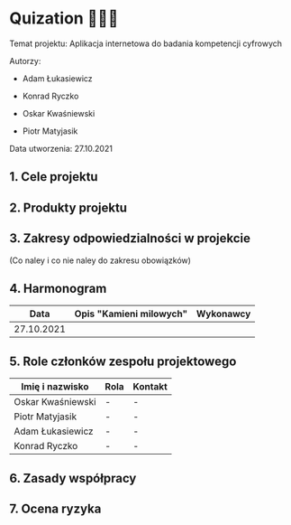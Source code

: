 # Quization 👨🏻‍🏫

Temat projektu: Aplikacja internetowa do badania kompetencji cyfrowych

Autorzy:

- Adam Łukasiewicz

- Konrad Ryczko

- Oskar Kwaśniewski

- Piotr Matyjasik

Data utworzenia: 27.10.2021

## 1. Cele projektu

## 2. Produkty projektu

## 3. Zakresy odpowiedzialności w projekcie

(Co naley i co nie naley do zakresu obowiązków)

## 4. Harmonogram

| Data       | Opis "Kamieni milowych" | Wykonawcy |
| ---------- | ----------------------- | --------- |
| 27.10.2021 |                         |           |

## 5. Role członków zespołu projektowego

| Imię i nazwisko   | Rola | Kontakt |
| ----------------- | ---- | ------- |
| Oskar Kwaśniewski | -    | -       |
| Piotr Matyjasik   | -    | -       |
| Adam Łukasiewicz  | -    | -       |
| Konrad Ryczko     | -    | -       |

## 6. Zasady współpracy

## 7. Ocena ryzyka
